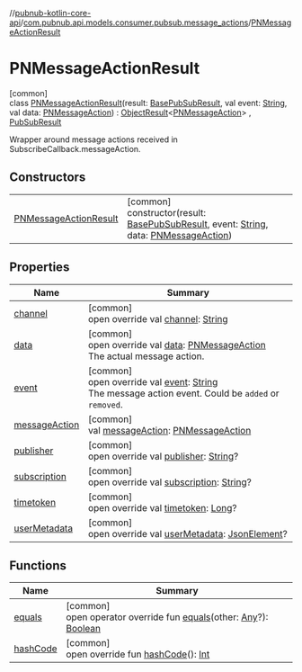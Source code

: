 //[pubnub-kotlin-core-api](../../../index.md)/[com.pubnub.api.models.consumer.pubsub.message_actions](../index.md)/[PNMessageActionResult](index.md)

# PNMessageActionResult

[common]\
class [PNMessageActionResult](index.md)(result: [BasePubSubResult](../../com.pubnub.api.models.consumer.pubsub/-base-pub-sub-result/index.md), val event: [String](https://kotlinlang.org/api/latest/jvm/stdlib/kotlin/-string/index.html), val data: [PNMessageAction](../../com.pubnub.api.models.consumer.message_actions/-p-n-message-action/index.md)) : [ObjectResult](../../com.pubnub.api.models.consumer.pubsub.objects/-object-result/index.md)&lt;[PNMessageAction](../../com.pubnub.api.models.consumer.message_actions/-p-n-message-action/index.md)&gt; , [PubSubResult](../../com.pubnub.api.models.consumer.pubsub/-pub-sub-result/index.md)

Wrapper around message actions received in SubscribeCallback.messageAction.

## Constructors

| | |
|---|---|
| [PNMessageActionResult](-p-n-message-action-result.md) | [common]<br>constructor(result: [BasePubSubResult](../../com.pubnub.api.models.consumer.pubsub/-base-pub-sub-result/index.md), event: [String](https://kotlinlang.org/api/latest/jvm/stdlib/kotlin/-string/index.html), data: [PNMessageAction](../../com.pubnub.api.models.consumer.message_actions/-p-n-message-action/index.md)) |

## Properties

| Name | Summary |
|---|---|
| [channel](../../com.pubnub.api.models.consumer.pubsub/-pub-sub-result/channel.md) | [common]<br>open override val [channel](../../com.pubnub.api.models.consumer.pubsub/-pub-sub-result/channel.md): [String](https://kotlinlang.org/api/latest/jvm/stdlib/kotlin/-string/index.html) |
| [data](data.md) | [common]<br>open override val [data](data.md): [PNMessageAction](../../com.pubnub.api.models.consumer.message_actions/-p-n-message-action/index.md)<br>The actual message action. |
| [event](event.md) | [common]<br>open override val [event](event.md): [String](https://kotlinlang.org/api/latest/jvm/stdlib/kotlin/-string/index.html)<br>The message action event. Could be `added` or `removed`. |
| [messageAction](message-action.md) | [common]<br>val [messageAction](message-action.md): [PNMessageAction](../../com.pubnub.api.models.consumer.message_actions/-p-n-message-action/index.md) |
| [publisher](../../com.pubnub.api.models.consumer.pubsub/-pub-sub-result/publisher.md) | [common]<br>open override val [publisher](../../com.pubnub.api.models.consumer.pubsub/-pub-sub-result/publisher.md): [String](https://kotlinlang.org/api/latest/jvm/stdlib/kotlin/-string/index.html)? |
| [subscription](../../com.pubnub.api.models.consumer.pubsub/-pub-sub-result/subscription.md) | [common]<br>open override val [subscription](../../com.pubnub.api.models.consumer.pubsub/-pub-sub-result/subscription.md): [String](https://kotlinlang.org/api/latest/jvm/stdlib/kotlin/-string/index.html)? |
| [timetoken](../../com.pubnub.api.models.consumer.pubsub/-pub-sub-result/timetoken.md) | [common]<br>open override val [timetoken](../../com.pubnub.api.models.consumer.pubsub/-pub-sub-result/timetoken.md): [Long](https://kotlinlang.org/api/latest/jvm/stdlib/kotlin/-long/index.html)? |
| [userMetadata](../../com.pubnub.api.models.consumer.pubsub/-pub-sub-result/user-metadata.md) | [common]<br>open override val [userMetadata](../../com.pubnub.api.models.consumer.pubsub/-pub-sub-result/user-metadata.md): [JsonElement](../../com.pubnub.api/-json-element/index.md)? |

## Functions

| Name | Summary |
|---|---|
| [equals](equals.md) | [common]<br>open operator override fun [equals](equals.md)(other: [Any](https://kotlinlang.org/api/latest/jvm/stdlib/kotlin/-any/index.html)?): [Boolean](https://kotlinlang.org/api/latest/jvm/stdlib/kotlin/-boolean/index.html) |
| [hashCode](hash-code.md) | [common]<br>open override fun [hashCode](hash-code.md)(): [Int](https://kotlinlang.org/api/latest/jvm/stdlib/kotlin/-int/index.html) |
